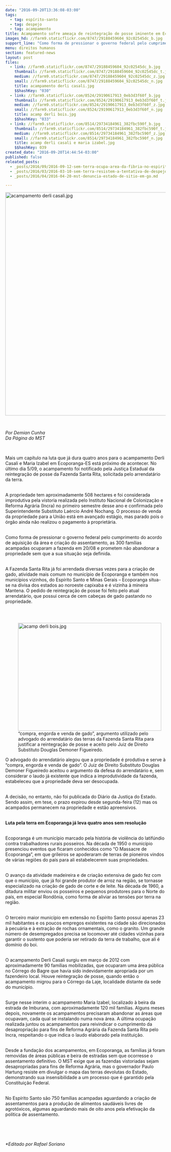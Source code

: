 ```yaml
---
date: "2016-09-20T13:36:08-03:00"
tags:
  - tag: espírito-santo
  - tag: despejo
  - tag: acampamento
title: Acampamento sofre ameaça de reintegração de posse iminente em Ecoporanga-ES
images_hd: //farm9.staticflickr.com/8747/29188459604_92c02545dc_b.jpg
support_line: "Como forma de pressionar o governo federal pelo cumprimento do acordo de aquisição da área e criação do assentamento, as 300 famílias acampadas ocuparam a fazenda em agosto."
menu: direitos humanos
section: featured-news
layout: post
files:
  - link: //farm9.staticflickr.com/8747/29188459604_92c02545dc_b.jpg
    thumbnail: //farm9.staticflickr.com/8747/29188459604_92c02545dc_t.jpg
    medium: //farm9.staticflickr.com/8747/29188459604_92c02545dc_z.jpg
    small: //farm9.staticflickr.com/8747/29188459604_92c02545dc_n.jpg
    title: acampamento derli casali.jpg
    $$hashKey: "030"
  - link: //farm9.staticflickr.com/8524/29190617913_0eb3d3f60f_b.jpg
    thumbnail: //farm9.staticflickr.com/8524/29190617913_0eb3d3f60f_t.jpg
    medium: //farm9.staticflickr.com/8524/29190617913_0eb3d3f60f_z.jpg
    small: //farm9.staticflickr.com/8524/29190617913_0eb3d3f60f_n.jpg
    title: acamp derli bois.jpg
    $$hashKey: "033"
  - link: //farm9.staticflickr.com/8514/29734184961_382fbc590f_b.jpg
    thumbnail: //farm9.staticflickr.com/8514/29734184961_382fbc590f_t.jpg
    medium: //farm9.staticflickr.com/8514/29734184961_382fbc590f_z.jpg
    small: //farm9.staticflickr.com/8514/29734184961_382fbc590f_n.jpg
    title: acamp derli casali e maria izabel.jpg
    $$hashKey: 039
created_date: "2016-09-20T14:44:54-03:00"
published: false
releated_posts:
  - _posts/2016/09/2016-09-12-sem-terra-ocupa-area-da-fibria-no-espirito-santo.md
  - _posts/2016/03/2016-03-10-sem-terra-resistem-a-tentativa-de-despejo-em-mg.md
  - _posts/2016/04/2016-04-20-mst-denuncia-estado-de-sitio-em-go.md

---
```

<p><img alt="acampamento derli casali.jpg" height="700" src="//farm9.staticflickr.com/8747/29188459604_92c02545dc_b.jpg" width="700" /></p>

<p>&nbsp;</p>

<p><em>Por </em><em>Demian Cunha</em><br />
<em>Da P&aacute;gina do MST</em></p>

<p>&nbsp;</p>

<p>Mais um cap&iacute;tulo na luta que j&aacute; dura quatro anos para o acampamento Derli Casali e Maria Izabel em Ecoporanga-ES est&aacute; pr&oacute;ximo de acontecer. No &uacute;ltimo dia 5/09, o acampamento foi notificado pela Justi&ccedil;a Estadual da reintegra&ccedil;&atilde;o de posse da Fazenda Santa Rita, solicitada pelo arrendat&aacute;rio da terra.</p>

<p><br />
A propriedade tem aproximadamente 508 hectares e foi considerada improdutiva pela vistoria realizada pelo Instituto Nacional de Coloniza&ccedil;&atilde;o e Reforma Agr&aacute;ria (Incra) no primeiro semestre desse ano e confirmada pelo Superintendente Substituto La&eacute;rcio Andr&eacute; Nochang. O processo de venda da propriedade para a Uni&atilde;o est&aacute; em avan&ccedil;ado est&aacute;gio, mas parado pois o &oacute;rg&atilde;o ainda n&atilde;o realizou o pagamento &agrave; propriet&aacute;ria.</p>

<p><br />
Como forma de pressionar o governo federal pelo cumprimento do acordo de aquisi&ccedil;&atilde;o da &aacute;rea e cria&ccedil;&atilde;o do assentamento, as 300 fam&iacute;lias acampadas ocuparam a fazenda em 20/08 e prometem n&atilde;o abandonar a propriedade sem que a sua situa&ccedil;&atilde;o seja definida.</p>

<p><br />
A Fazenda Santa Rita j&aacute; foi arrendada diversas vezes para a cria&ccedil;&atilde;o de gado, atividade mais comum no munic&iacute;pio de Ecoporanga e tamb&eacute;m nos munic&iacute;pios vizinhos, do Esp&iacute;rito Santo e Minas Gerais &ndash; Ecoporanga situa-se na divisa dos estados ao noroeste capixaba e &eacute; vizinha &agrave; mineira Mantena. O pedido de reintegra&ccedil;&atilde;o de posse foi feito pelo atual arrendat&aacute;rio, que possui cerca de cem cabe&ccedil;as de gado pastando no propriedade.</p>

<p>&nbsp;</p>

<figure class="image" style="float:left"><img alt="acamp derli bois.jpg" height="338" src="//farm9.staticflickr.com/8524/29190617913_0eb3d3f60f_b.jpg" width="450" />
<figcaption>&ldquo;compra, engorda e venda de gado&rdquo;, argumento utilizado pelo advogado do arrendat&aacute;rio das terras da Fazenda Santa Rita para justificar a reintegra&ccedil;&atilde;o de posse e aceito pelo Juiz de Direito Substituto Douglas Demoner Figueiredo.</figcaption>
</figure>

<p><br />
O advogado do arrendat&aacute;rio alegou que a propriedade &eacute; produtiva e serve &agrave; &ldquo;compra, engorda e venda de gado&rdquo;. O Juiz de Direito Substituto Douglas Demoner Figueiredo aceitou o argumento da defesa do arrendat&aacute;rio e, sem considerar o laudo j&aacute; existente que indica a improdutividade da fazenda, estabeleceu que a propriedade deva ser desocupada.</p>

<p><br />
A decis&atilde;o, no entanto, n&atilde;o foi publicada do Di&aacute;rio da Justi&ccedil;a do Estado. Sendo assim, em tese, o prazo expirou desde segunda-feira (12) mas os acampados permanecem na propriedade e est&atilde;o apreensivos.</p>

<p><br />
<strong>Luta pela terra em Ecoporanga j&aacute; leva quatro anos sem resolu&ccedil;&atilde;o</strong></p>

<p><br />
Ecoporanga &eacute; um munic&iacute;pio marcado pela hist&oacute;ria de viol&ecirc;ncia do latif&uacute;ndio contra trabalhadores rurais posseiros. Na d&eacute;cada de 1950 o munic&iacute;pio presenciou eventos que ficaram conhecidos como &ldquo;O Massacre de Ecoporanga&rdquo;, em que grileiros se apoderaram de terras de pioneiros vindos de v&aacute;rias regi&otilde;es do pa&iacute;s para ali estabelecerem suas propriedades.</p>

<p><br />
O avan&ccedil;o da atividade madeireira e de cria&ccedil;&atilde;o extensiva de gado fez com que o munic&iacute;pio, que j&aacute; foi grande produtor de arroz na regi&atilde;o, se tornasse especializado na cria&ccedil;&atilde;o de gado de corte e de leite. Na d&eacute;cada de 1960, a ditadura militar enviou os posseiros e pequenos produtores para o Norte do pa&iacute;s, em especial Rond&ocirc;nia, como forma de aliviar as tens&otilde;es por terra na regi&atilde;o.</p>

<p><br />
O terceiro maior munic&iacute;pio em extens&atilde;o no Esp&iacute;rito Santo possui apenas 23 mil habitantes e os poucos empregos existentes na cidade s&atilde;o direcionados &agrave; pecu&aacute;ria e &agrave; extra&ccedil;&atilde;o de rochas ornamentais, como o granito. Um grande n&uacute;mero de desempregados precisa se locomover at&eacute; cidades vizinhas para garantir o sustento que poderia ser retirado da terra de trabalho, que ali &eacute; dom&iacute;nio do boi.</p>

<p><br />
O acampamento Derli Casali surgiu em mar&ccedil;o de 2012 com aproximadamente 90 fam&iacute;lias mobilizadas, que ocuparam uma &aacute;rea p&uacute;blica no C&oacute;rrego do Bagre que havia sido indevidamente apropriada por um fazendeiro local. Houve reintegra&ccedil;&atilde;o de posse, quando ent&atilde;o o acampamento migrou para o C&oacute;rrego da Laje, localidade distante da sede do munic&iacute;pio.</p>

<p><br />
Surge nesse interim o acampamento Maria Izabel, localizado &agrave; beira da estrada de Imburana, com aproximadamente 120 mil fam&iacute;lias. Alguns meses depois, novamente os acampamentos precisaram abandonar as &aacute;reas que ocupavam, cada qual se instalando numa nova &aacute;rea. A &uacute;ltima ocupa&ccedil;&atilde;o realizada juntou os acampamentos para reivindicar o cumprimento da desapropria&ccedil;&atilde;o para fins de Reforma Agr&aacute;ria da Fazenda Santa Rita pelo Incra, respeitando o que indica o laudo elaborado pela institui&ccedil;&atilde;o.</p>

<p><br />
Desde a funda&ccedil;&atilde;o dos acampamentos, em Ecoporanga, as fam&iacute;lias j&aacute; foram removidas de &aacute;reas p&uacute;blicas e beira de estradas sem que ocorresse o assentamento definitivo. O MST exige que as fazendas vistoriadas sejam desapropriadas para fins de Reforma Agr&aacute;ria, mas o governador Paulo Hartung resiste em divulgar o mapa das terras devolutas do Estado, demonstrando sua insensibilidade a um processo que &eacute; garantido pela Constitui&ccedil;&atilde;o Federal.</p>

<p><br />
No Esp&iacute;rito Santo s&atilde;o 750 fam&iacute;lias acampadas aguardando a cria&ccedil;&atilde;o de assentamentos para a produ&ccedil;&atilde;o de alimentos saud&aacute;veis livres de agrot&oacute;xicos, algumas aguardando mais de oito anos pela efetiva&ccedil;&atilde;o da pol&iacute;tica de assentamento.</p>

<p>&nbsp;</p>

<p>&nbsp;</p>

<p><em>*Editado por Rafael Soriano</em></p>
